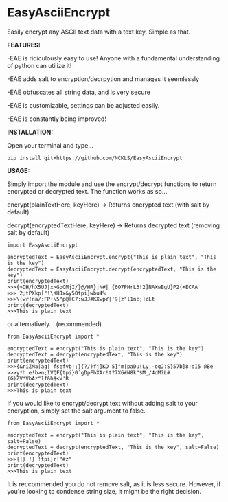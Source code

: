 # EasyAsciiEncrypt
Easily encrypt any ASCII text data with a text key.
Simple as that.

**FEATURES:**

-EAE is ridiculously easy to use! Anyone with a fundamental understanding of python can utilize it!

-EAE adds salt to encryption/decrpytion and manages it seemlessly

-EAE obfuscates all string data, and is very secure

-EAE is customizable, settings can be adjusted easily.

-EAE is constantly being improved!


**INSTALLATION:**

Open your terminal and type...
```
pip install git+https://github.com/NCKLS/EasyAsciiEncrypt
```


**USAGE:**

Simply import the module and use the encrypt/decrypt functions to return encrypted or decrypted text.
The function works as so...


encrypt(plainTextHere, keyHere) -> Returns encrypted text (with salt by default)

decrypt(encryptedTextHere, keyHere) -> Returns decrypted text (removing salt by default)

```
import EasyAsciiEncrypt

encryptedText = EasyAsciiEncrypt.encrypt("This is plain text", "This is the key")
decryptedText = EasyAsciiEncrypt.decrypt(encryptedText, "This is the key")
print(encryptedText)
>>>{+DH/hX5UJ|x>GoCMjI/}@/HR}jN#| {6O7PHrL3!2]NAXwEgU}P2(+ECAA
>>> 2;tPXkp["!\KHJx&y50tpi}wbu4%
>>>\(wr!na/:FP+\5"p@[C7:wJJ#KXwpY|'9{z"l1nc;]cLt
print(decryptedText)
>>>This is plain text
```
or alternatively... (recommended)
```
from EasyAsciiEncrypt import *

encryptedText = encrypt("This is plain text", "This is the key")
decryptedText = decrypt(encryptedText, "This is the key")
print(encryptedText)
>>>{&riZMa|ag|'fsefvb!;}{?/)fj]KD 5]"m|paDu!Ly,-ogJ:S}57b]8!dI5 @Be
>>>y*h.e!b>n;IVQF{tpi}0`gDpFbXAr!t?7X6#N8k"$M_/4dM?L#(G)ZV*VhAz"lf&h$<V'R
print(decryptedText)
>>>This is plain text
```

If you would like to encrypt/decrypt text without adding salt to your encryption, simply set the salt argument to false.

```
from EasyAsciiEncrypt import *

encryptedText = encrypt("This is plain text", "This is the key", salt=False)
decryptedText = decrypt(encryptedText, "This is the key", salt=False)
print(encryptedText)
>>>{|} !} !tpi}r!"#z"
print(decryptedText)
>>>This is plain text
```

It is reccommended you do not remove salt, as it is less secure.
However, if you're looking to condense string size, it might be the right decision.
